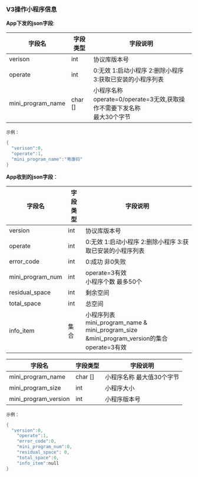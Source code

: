### V3操作小程序信息


**App下发的json字段**:

| 字段名            | 字段类型 | 字段说明                                                     |
| ----------------- | -------- | ------------------------------------------------------------ |
| verison           | int      | 协议库版本号                                                 |
| operate           | int      | 0:无效 1:启动小程序 2:删除小程序 3:获取已安装的小程序列表    |
| mini_program_name | char []   | 小程序名称 <br />operate=0/operate=3无效,获取操作不需要下发名称<br />最大30个字节 |

`示例：`

```c
{
  "verison":0,
  "operate":1,
  "mini_program_name":"粤康码"
}
```

**App收到的json字段**：

| 字段名           | 字段类型 | 字段说明                                                     |
| ---------------- | -------- | ------------------------------------------------------------ |
| version          | int      | 协议库版本号                                                 |
| operate          | int      | 0:无效 1:启动小程序 2:删除小程序 3:获取已安装的小程序列表    |
| error_code       | int      | 0:成功 非0失败                                               |
| mini_program_num | int      | operate=3有效<br />小程序个数 最多50个                       |
| residual_space   | int      | 剩余空间                                                     |
| total_space      | int      | 总空间                                                       |
| info_item        | 集合     | 小程序列表<br />mini_program_name & mini_program_size &mini_program_version的集合<br />operate=3有效 |

| 字段名               | 字段类型 | 字段说明                  |
| -------------------- | -------- | ------------------------- |
| mini_program_name    | char []  | 小程序名称 最大值30个字节 |
| mini_program_size    | int      | 小程序大小                |
| mini_program_version | int      | 小程序版本号              |

`示例：`

```c
{
  "version":0,
    "operate":1,
    "error_code":0,
    "mini_program_num":0,
    "residual_space": 0,
    "total_space":0,
    "info_item":null
}
```
